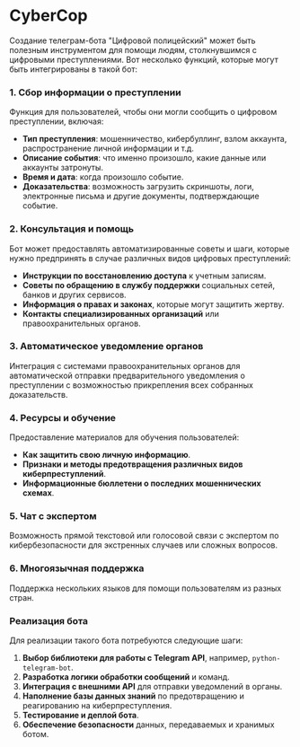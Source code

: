 # CyberCop
Создание телеграм-бота "Цифровой полицейский" может быть полезным инструментом для помощи людям, столкнувшимся с цифровыми преступлениями. Вот несколько функций, которые могут быть интегрированы в такой бот:

### 1. **Сбор информации о преступлении**
Функция для пользователей, чтобы они могли сообщить о цифровом преступлении, включая:
- **Тип преступления**: мошенничество, кибербуллинг, взлом аккаунта, распространение личной информации и т.д.
- **Описание события**: что именно произошло, какие данные или аккаунты затронуты.
- **Время и дата**: когда произошло событие.
- **Доказательства**: возможность загрузить скриншоты, логи, электронные письма и другие документы, подтверждающие событие.

### 2. **Консультация и помощь**
Бот может предоставлять автоматизированные советы и шаги, которые нужно предпринять в случае различных видов цифровых преступлений:
- **Инструкции по восстановлению доступа** к учетным записям.
- **Советы по обращению в службу поддержки** социальных сетей, банков и других сервисов.
- **Информация о правах и законах**, которые могут защитить жертву.
- **Контакты специализированных организаций** или правоохранительных органов.

### 3. **Автоматическое уведомление органов**
Интеграция с системами правоохранительных органов для автоматической отправки предварительного уведомления о преступлении с возможностью прикрепления всех собранных доказательств.

### 4. **Ресурсы и обучение**
Предоставление материалов для обучения пользователей:
- **Как защитить свою личную информацию**.
- **Признаки и методы предотвращения различных видов киберпреступлений**.
- **Информационные бюллетени о последних мошеннических схемах**.

### 5. **Чат с экспертом**
Возможность прямой текстовой или голосовой связи с экспертом по кибербезопасности для экстренных случаев или сложных вопросов.

### 6. **Многоязычная поддержка**
Поддержка нескольких языков для помощи пользователям из разных стран.

### Реализация бота
Для реализации такого бота потребуются следующие шаги:
1. **Выбор библиотеки для работы с Telegram API**, например, `python-telegram-bot`.
2. **Разработка логики обработки сообщений** и команд.
3. **Интеграция с внешними API** для отправки уведомлений в органы.
4. **Наполнение базы данных знаний** по предотвращению и реагированию на киберпреступления.
5. **Тестирование и деплой бота**.
6. **Обеспечение безопасности** данных, передаваемых и хранимых ботом.